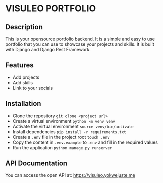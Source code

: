 # VISULEO PORTFOLIO

## Description

This is your opensource portfolio backend. It is a simple and easy to use portfolio that you can use to showcase your projects and skills. It is built with Django and Django Rest Framework.

## Features

-   Add projects
-   Add skills
-   Link to your socials

## Installation

-   Clone the repository `git clone <project url>`
-   Create a virtual environment `python -m venv venv`
-   Activate the virtual environment `source venv/bin/activate`
-   Install dependencies `pip install -r requirements.txt`
-   Create a `.env` file in the project root `touch .env`
-   Copy the content in `.env.example` to `.env` and fill in the required values
-   Run the application `python manage.py runserver`

## API Documentation

You can access the open API at: <https://visuleo.yokwejuste.me>
